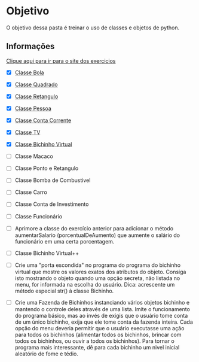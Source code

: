 # Objetivo

O objetivo dessa pasta é treinar o uso de classes e objetos de python.

## Informações

[Clique aqui para ir para o site dos exercicios](https://wiki.python.org.br/ExerciciosClasses)

- [x] [Classe Bola](https://github.com/JoaoEmanuell/Meus-Estudos-Python/blob/master/Exercicios%20Classes%20e%20Objetos/classe_bola.py)

- [x] [Classe Quadrado](https://github.com/JoaoEmanuell/Meus-Estudos-Python/blob/master/Exercicios%20Classes%20e%20Objetos/classe_quadrado.py)

- [x] [Classe Retangulo](https://github.com/JoaoEmanuell/Meus-Estudos-Python/blob/master/Exercicios%20Classes%20e%20Objetos/classe_retangulo.py)

- [x] [Classe Pessoa](https://github.com/JoaoEmanuell/Meus-Estudos-Python/blob/master/Exercicios%20Classes%20e%20Objetos/classe_pessoa.py)

- [x] [Classe Conta Corrente](https://github.com/JoaoEmanuell/Meus-Estudos-Python/blob/master/Exercicios%20Classes%20e%20Objetos/classe_conta_corrente.py)

- [x] [Classe TV](https://github.com/JoaoEmanuell/Meus-Estudos-Python/blob/master/Exercicios%20Classes%20e%20Objetos/classe_TV.py)

- [x] [Classe Bichinho Virtual](https://github.com/JoaoEmanuell/Meus-Estudos-Python/blob/master/Exercicios%20Classes%20e%20Objetos/classe_bichinho_virtual.py)

- [ ] Classe Macaco

- [ ] Classe Ponto e Retangulo

- [ ] Classe Bomba de Combustivel

- [ ] Classe Carro

- [ ] Classe Conta de Investimento

- [ ] Classe Funcionário

- [ ] Aprimore a classe do exercício anterior para adicionar o método aumentarSalario (porcentualDeAumento) que aumente o salário do funcionário em uma certa porcentagem.

- [ ] Classe Bichinho Virtual++

- [ ] Crie uma "porta escondida" no programa do programa do bichinho virtual que mostre os valores exatos dos atributos do objeto. Consiga isto mostrando o objeto quando uma opção secreta, não listada no menu, for informada na escolha do usuário. Dica: acrescente um método especial str() à classe Bichinho.

- [ ] Crie uma Fazenda de Bichinhos instanciando vários objetos bichinho e mantendo o controle deles através de uma lista. Imite o funcionamento do programa básico, mas ao invés de exigis que o usuário tome conta de um único bichinho, exija que ele tome conta da fazenda inteira. Cada opção do menu deveria permitir que o usuário executasse uma ação para todos os bichinhos (alimentar todos os bichinhos, brincar com todos os bichinhos, ou ouvir a todos os bichinhos). Para tornar o programa mais interessante, dê para cada bichinho um nivel inicial aleatório de fome e tédio.
